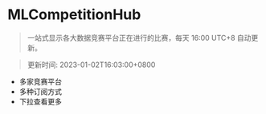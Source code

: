 # MLCompetitionHub

> 一站式显示各大数据竞赛平台正在进行的比赛，每天 16:00 UTC+8 自动更新。
  
> 更新时间: 2023-01-02T16:03:00+0800 

* 多家竞赛平台
* 多种订阅方式
* 下拉查看更多